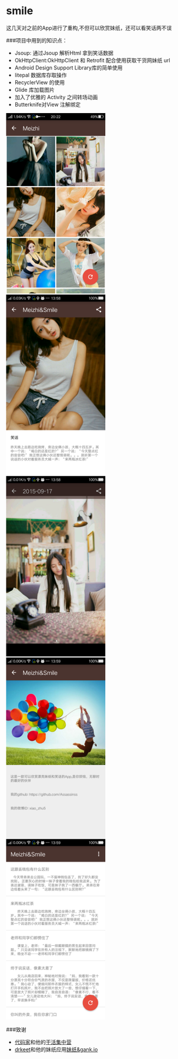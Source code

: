 # smile

这几天对之前的App进行了重构,不但可以欣赏妹纸，还可以看笑话两不误

###项目中用到的知识点：
   * Jsoup: 通过Jsoup 解析Html 拿到笑话数据
   * OkHttpClient:OkHttpClient 和 Retrofit 配合使用获取干货网妹纸 url
   * Android Design Support Library库的简单使用
   * litepal 数据库存取操作
   * RecyclerView 的使用
   * Glide 库加载图片
   * 加入了优雅的 Activity 之间转场动画
   * Butterknife对View 注解绑定
   

<img src="/screenshots/Screenshot_2015-09-18-20-22-50-490.png" alt="screenshot" title="screenshot" width="270" height="490" /> <img src="/screenshots/Screenshot_2015-09-19-13-58-46-523.png" alt="screenshot" title="screenshot" width="270" height="490" />
<img src="/screenshots/Screenshot_2015-09-19-13-58-57-877.png" alt="screenshot" title="screenshot" width="270" height="490" />
<img src="/screenshots/Screenshot_2015-09-19-13-59-04-495.png" alt="screenshot" title="screenshot" width="270" height="490" />
<img src="/screenshots/Screenshot_2015-09-19-13-59-51-28.png" alt="screenshot" title="screenshot" width="270" height="490" />

###致谢
* [代码家](http://blog.daimajia.com/)和他的[干活集中营](http://gank.io/)<br>
* [drkeet](http://drakeet.me/)和他的妹纸应用[妹纸&gank.io](https://github.com/drakeet/Meizhi)
